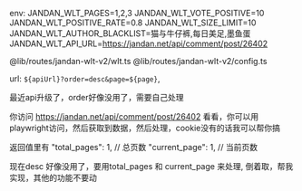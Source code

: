 env:
JANDAN_WLT_PAGES=1,2,3
JANDAN_WLT_VOTE_POSITIVE=10
JANDAN_WLT_POSITIVE_RATE=0.8
JANDAN_WLT_SIZE_LIMIT=10
JANDAN_WLT_AUTHOR_BLACKLIST=猫与牛仔裤,每日美足,墨鱼蛋
JANDAN_WLT_API_URL=https://jandan.net/api/comment/post/26402

@lib/routes/jandan-wlt-v2/wlt.ts
@lib/routes/jandan-wlt-v2/config.ts

url: `${apiUrl}?order=desc&page=${page}`,

最近api升级了，order好像没用了，需要自己处理

你访问 https://jandan.net/api/comment/post/26402 看看，你可以用playwright访问，然后获取到数据，然后处理，cookie没有的话我可以帮你搞

返回值里有
"total_pages": 1, // 总页数
"current_page": 1, // 当前页数

现在desc 好像没用了，要用total_pages 和 current_page 来处理, 倒着取，帮我实现，其他的功能不要动






